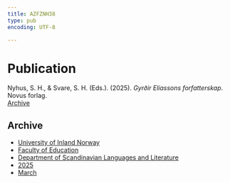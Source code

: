 ```yaml
---
title: AZFZNH38
type: pub
encoding: UTF-8

---
```

<h1>Publication</h1>
<article id="csl-bib-container-AZFZNH38" class="csl-bib-container">
  <div class="csl-bib-body"> <div class="csl-entry">Nyhus, S. H., &#38; Svare, S. H. (Eds.). (2025). <i>Gyrðir Elíassons forfatterskap</i>. Novus forlag.</div> </div>
  <div class="csl-bib-buttons">
    <a href="#taxonomy-article-AZFZNH38" alt="archive" class="csl-bib-button">Archive</a>
  </div>
  <div id="csl-bib-meta-container-AZFZNH38"></div>
</article>
<div id="csl-bib-meta-AZFZNH38" class="csl-bib-meta">
  <article id="taxonomy-article-AZFZNH38" class="taxonomy-article">
    <h1>Archive</h1>
    <ul>
      <li><a href="{{< params subfolder >}}en/archive/?key=3DCRN523">University of Inland Norway</a></li>
      <li><a href="{{< params subfolder >}}en/archive/?key=WYNZA47F">Faculty of Education</a></li>
      <li><a href="{{< params subfolder >}}en/archive/?key=T9U6ILTU">Department of Scandinavian Languages and Literature</a></li>
      <li><a href="{{< params subfolder >}}en/archive/?key=SPIZ6VGU">2025</a></li>
      <li><a href="{{< params subfolder >}}en/archive/?key=Z6CRQ9VV">March</a></li>
    </ul>
  </article>
</div>

